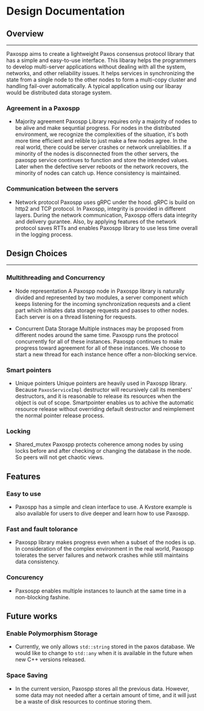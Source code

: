 
# Design Documentation

## Overview
--------
Paxospp aims to create a lightweight Paxos consensus protocol library that has a simple and easy-to-use interface. This libaray helps the programmers to develop multi-server applications without dealing with all the system, networks, and other reliability issues. It helps services in synchronizing the state from a single node to the other nodes to form a multi-copy cluster and handling fail-over automatically. A typical application using our libaray would be distributed data storage system.

### Agreement in a Paxospp
- Majority agreement
Paxospp Library requires only a majority of nodes to be alive and make sequntial progress. For nodes in the distributed environment, we  recognize the complexities of the situation, it's both more time efficient and relible to just make a few nodes agree. In the real world, there could be server crashes or network unreliablities. If a minority of the nodes is disconnected from the other servers, the paxospp service continues to function and store the intended values. Later when the defective server reboots or the network recovers, the minority of nodes can catch up. Hence consistency is maintained.

### Communication between the servers
- Network protocol
Paxospp uses gRPC under the hood. gRPC is build on http2 and TCP protocol. In Paxospp, integrity is provided in different layers. During the network communication, Paxospp offers data integrity and delivery gurantee. Also, by applying features of the network protocol saves RTTs and enables Paxospp library to use less time overall in the logging process.

## Design Choices
--------
### Multithreading and Concurrency
- Node representation
A Paxospp node in Paxospp library is naturally divided and represented by two modules, a server component which keeps listening for the incoming synchronization requests and a client part which initiates data storage requests and passes to other nodes. Each server is on a thread listening for requests.

- Concurrent Data Storage
Multiple instnaces may be proposed from different nodes around the same time. Paxospp runs the protocol concurrently for all of these instances. Paxospp continues to make progress toward agreement for all of these instances. We choose to start a new thread for each instance hence offer a non-blocking service.

### Smart pointers
- Unique pointers
Unique pointers are heavily used in Paxospp library. Because `PaxosServiceImpl` destructor will recursively call its members' destructors, and it is reasonable to release its resources when the object is out of scope. Smartpointer enables us to achive the automatic resource release without overriding default destructor and reimplement the normal pointer release process.

### Locking
- Shared_mutex
Paxospp protects coherence among nodes by using locks before and after checking or changing the database in the node. So peers will not get chaotic views. 

## Features

### Easy to use
- Paxospp has a simple and clean interface to use. A Kvstore example is also available for users to dive deeper and learn how to use Paxospp.

### Fast and fault tolorance
- Paxospp library makes progress even when a subset of the nodes is up. In consideration of the complex environment in the real world, Paxospp tolerates the server failures and network crashes while still maintains data consistency.

### Concurency
- Paxsospp enables multiple instances to launch at the same time in a non-blocking fashine. 

## Future works

### Enable Polymorphism Storage
- Currently, we only allows `std::string` stored in the paxos database. We would like to change to `std::any` when it is available in the future when new C++ versions released.

### Space Saving
- In the current version, Paxospp stores all the previous data. However, some data may not needed after a certain amount of time, and it will just be a waste of disk resources to continue storing them. 


